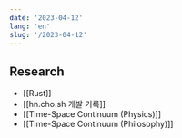 ```yaml
---
date: '2023-04-12'
lang: 'en'
slug: '/2023-04-12'
---
```


## Research

- [[Rust]]
- [[hn.cho.sh 개발 기록]]
- [[Time-Space Continuum (Physics)]]
- [[Time-Space Continuum (Philosophy)]]
